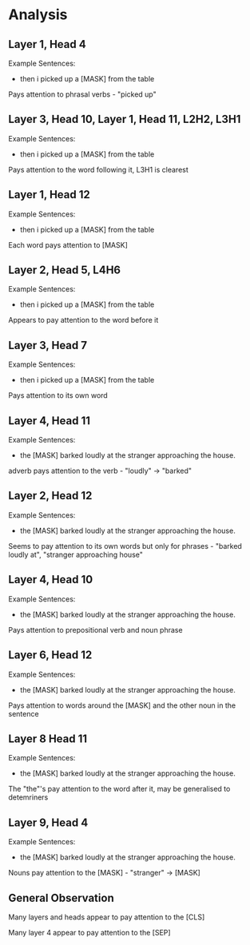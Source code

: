 # Analysis

## Layer 1, Head 4

Example Sentences:
- then i picked up a [MASK] from the table

Pays attention to phrasal verbs - "picked up"

## Layer 3, Head 10, Layer 1, Head 11, L2H2, L3H1

Example Sentences:
- then i picked up a [MASK] from the table

Pays attention to the word following it, L3H1 is clearest

## Layer 1, Head 12

Example Sentences:
- then i picked up a [MASK] from the table

Each word pays attention to [MASK]

## Layer 2, Head 5, L4H6

Example Sentences:
- then i picked up a [MASK] from the table

Appears to pay attention to the word before it

## Layer 3, Head 7

Example Sentences:
- then i picked up a [MASK] from the table

Pays attention to its own word

## Layer 4, Head 11

Example Sentences:
- the [MASK] barked loudly at the stranger approaching the house.

adverb pays attention to the verb - "loudly" -> "barked"

## Layer 2, Head 12

Example Sentences:
- the [MASK] barked loudly at the stranger approaching the house.

Seems to pay attention to its own words but only for phrases - "barked loudly at", "stranger approaching house"

## Layer 4, Head 10

Example Sentences:
- the [MASK] barked loudly at the stranger approaching the house.

Pays attention to prepositional verb and noun phrase

## Layer 6, Head 12

Example Sentences:
- the [MASK] barked loudly at the stranger approaching the house.

Pays attention to words around the [MASK] and the other noun in the sentence

## Layer 8 Head 11

Example Sentences:
- the [MASK] barked loudly at the stranger approaching the house.

The "the"'s pay attention to the word after it, may be generalised to detemriners

## Layer 9, Head 4

Example Sentences:
- the [MASK] barked loudly at the stranger approaching the house.

Nouns pay attention to the [MASK] - "stranger" -> [MASK]

## General Observation

Many layers and heads appear to pay attention to the [CLS]

Many layer 4 appear to pay attention to the [SEP]